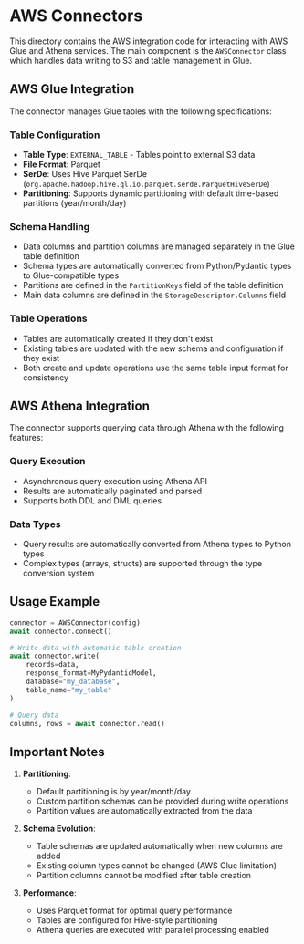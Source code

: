 # AWS Connectors

This directory contains the AWS integration code for interacting with AWS Glue and Athena services. The main component is the `AWSConnector` class which handles data writing to S3 and table management in Glue.

## AWS Glue Integration

The connector manages Glue tables with the following specifications:

### Table Configuration
- **Table Type**: `EXTERNAL_TABLE` - Tables point to external S3 data
- **File Format**: Parquet
- **SerDe**: Uses Hive Parquet SerDe (`org.apache.hadoop.hive.ql.io.parquet.serde.ParquetHiveSerDe`)
- **Partitioning**: Supports dynamic partitioning with default time-based partitions (year/month/day)

### Schema Handling
- Data columns and partition columns are managed separately in the Glue table definition
- Schema types are automatically converted from Python/Pydantic types to Glue-compatible types
- Partitions are defined in the `PartitionKeys` field of the table definition
- Main data columns are defined in the `StorageDescriptor.Columns` field

### Table Operations
- Tables are automatically created if they don't exist
- Existing tables are updated with the new schema and configuration if they exist
- Both create and update operations use the same table input format for consistency

## AWS Athena Integration

The connector supports querying data through Athena with the following features:

### Query Execution
- Asynchronous query execution using Athena API
- Results are automatically paginated and parsed
- Supports both DDL and DML queries

### Data Types
- Query results are automatically converted from Athena types to Python types
- Complex types (arrays, structs) are supported through the type conversion system

## Usage Example

```python
connector = AWSConnector(config)
await connector.connect()

# Write data with automatic table creation
await connector.write(
    records=data,
    response_format=MyPydanticModel,
    database="my_database",
    table_name="my_table"
)

# Query data
columns, rows = await connector.read()
```

## Important Notes

1. **Partitioning**: 
   - Default partitioning is by year/month/day
   - Custom partition schemas can be provided during write operations
   - Partition values are automatically extracted from the data

2. **Schema Evolution**:
   - Table schemas are updated automatically when new columns are added
   - Existing column types cannot be changed (AWS Glue limitation)
   - Partition columns cannot be modified after table creation

3. **Performance**:
   - Uses Parquet format for optimal query performance
   - Tables are configured for Hive-style partitioning
   - Athena queries are executed with parallel processing enabled

